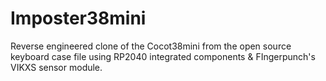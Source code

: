 # Imposter38mini
Reverse engineered clone of the Cocot38mini from the open source keyboard case file using RP2040 integrated components &amp; FIngerpunch's VIKXS sensor module.
